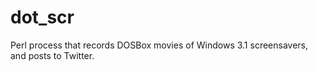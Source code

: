 # dot_scr
Perl process that records DOSBox movies of Windows 3.1 screensavers, and posts to Twitter.
